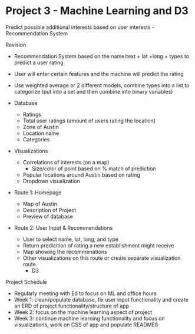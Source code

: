 # Project 3 - Machine Learning and D3

Predict possible additional interests based on user interests - Recommendation System

Revision
* Recommendation System based on the name/text + lat +long + types to predict a user rating 
* User will enter certain features and the machine will predict the rating
* Use weighted average or 2 different models, combine types into a list to categorize (put into a set and then combine into binary variables)

* Database
    * Ratings
    * Total user ratings (amount of users rating the location)
    * Zone of Austin
    * Location name
    * Categories

* Visualizations
    * Correlations of interests (on a map)
        * Size/color of point based on % match of prediction
    * Popular locations around Austin based on rating
    * Dropdown visualization

* Route 1: Homepage
    * Map of Austin
    * Description of Project
    * Preview of database
* Route 2: User Input & Recommendations
    * User to select name, lat, long, and type
    * Return predicition of rating a new establishment might receive
    * Map showing the recommenations
    * Other visualizations on this route or create separate visualization route
        * D3

Project Schedule
* Regularly meeting with Ed to focus on ML and office hours
* Week 1: clean/populate database, fix user input functionality and create an ERD of project functionality/structure of app
* Week 2: focus on the machine learning aspect of project
* Week 3: continue machine learning functionality and focus on visualizations, work on CSS of app and populate READMEß
